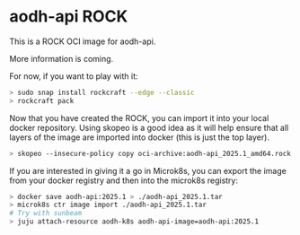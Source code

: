 # aodh-api ROCK

This is a ROCK OCI image for aodh-api.

More information is coming.

For now, if you want to play with it:

```bash
> sudo snap install rockcraft --edge --classic
> rockcraft pack
```

Now that you have created the ROCK, you can import it into
your local docker repository. Using skopeo is a good idea as
it will help ensure that all layers of the image are imported
into docker (this is just the top layer).

```bash
> skopeo --insecure-policy copy oci-archive:aodh-api_2025.1_amd64.rock docker-daemon:aodh-api:2025.1
```

If you are interested in giving it a go in Microk8s, you can
export the image from your docker registry and then into the
microk8s registry:

```bash
> docker save aodh-api:2025.1 > ./aodh-api_2025.1.tar
> microk8s ctr image import ./aodh-api_2025.1.tar
# Try with sunbeam
> juju attach-resource aodh-k8s aodh-api-image=aodh-api:2025.1
```
